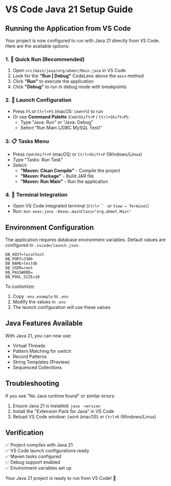 # VS Code Java 21 Setup Guide

## Running the Application from VS Code

Your project is now configured to run with Java 21 directly from VS Code. Here are the available options:

### 1. 🚀 Quick Run (Recommended)
1. Open `src/main/java/org/ahmet/Main.java` in VS Code
2. Look for the **"Run | Debug"** CodeLens above the `main` method
3. Click **"Run"** to execute the application
4. Click **"Debug"** to run in debug mode with breakpoints

### 2. 🎯 Launch Configuration
- Press `F5` or `Ctrl+F5` (macOS: `Cmd+F5`) to run
- Or use **Command Palette** (`Cmd+Shift+P` / `Ctrl+Shift+P`):
  - Type "Java: Run" or "Java: Debug"
  - Select "Run Main (JDBC MySQL Test)"

### 3. 📋 Tasks Menu
- Press `Cmd+Shift+P` (macOS) or `Ctrl+Shift+P` (Windows/Linux)
- Type "Tasks: Run Task"
- Select:
  - **"Maven: Clean Compile"** - Compile the project
  - **"Maven: Package"** - Build JAR file
  - **"Maven: Run Main"** - Run the application

### 4. 🔧 Terminal Integration
- Open VS Code integrated terminal (`Ctrl+`` ` or `View → Terminal`)
- Run: `mvn exec:java -Dexec.mainClass="org.ahmet.Main"`

## Environment Configuration

The application requires database environment variables. Default values are configured in `.vscode/launch.json`:

```
DB_HOST=localhost
DB_PORT=3306
DB_NAME=testdb
DB_USER=root
DB_PASSWORD=
DB_POOL_SIZE=10
```

To customize:
1. Copy `.env.example` to `.env`
2. Modify the values in `.env`
3. The launch configuration will use these values

## Java Features Available

With Java 21, you can now use:
- Virtual Threads
- Pattern Matching for switch
- Record Patterns
- String Templates (Preview)
- Sequenced Collections

## Troubleshooting

If you see "No Java runtime found" or similar errors:
1. Ensure Java 21 is installed: `java -version`
2. Install the "Extension Pack for Java" in VS Code
3. Reload VS Code window: `Cmd+R` (macOS) or `Ctrl+R` (Windows/Linux)

## Verification

✅ Project compiles with Java 21  
✅ VS Code launch configurations ready  
✅ Maven tasks configured  
✅ Debug support enabled  
✅ Environment variables set up  

Your Java 21 project is ready to run from VS Code! 🎉
